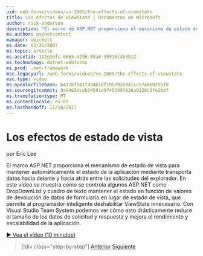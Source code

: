 ```yaml
---
uid: web-forms/videos/vs-2005/the-effects-of-viewstate
title: Los efectos de ViewState | Documentos de Microsoft
author: rick-anderson
description: "El marco de ASP.NET proporciona el mecanismo de estado de vista para mantener automáticamente el estado de la aplicación mediante transporta datos hacia delante y hacia atrás entre los requisitos de explorador..."
ms.author: aspnetcontent
manager: wpickett
ms.date: 02/26/2007
ms.topic: article
ms.assetid: 112e3efc-6865-4296-80a0-35910c4b3b12
ms.technology: dotnet-webforms
ms.prod: .net-framework
msc.legacyurl: /web-forms/videos/vs-2005/the-effects-of-viewstate
msc.type: video
ms.openlocfilehash: b417bf941f494b1df195792e941cce74860255f0
ms.sourcegitcommit: 9a9483aceb34591c97451997036a9120c3fe2baf
ms.translationtype: MT
ms.contentlocale: es-ES
ms.lasthandoff: 11/10/2017
---
```

<a name="the-effects-of-viewstate"></a>Los efectos de estado de vista
====================
por Eric Lee

El marco ASP.NET proporciona el mecanismo de estado de vista para mantener automáticamente el estado de la aplicación mediante transporta datos hacia delante y hacia atrás entre las solicitudes del explorador. En este vídeo se muestra cómo se controla algunos ASP.NET como DropDownList y cuadro de texto mantener el estado en función de valores de devolución de datos de formulario en lugar de estado de vista, que permite al programador inteligente deshabilitar ViewState innecesario. Con Visual Studio Team System podemos ver cómo esto drásticamente reduce el tamaño de los datos de solicitud y respuesta y mejora el rendimiento y escalabilidad de la aplicación.

[&#9654; Vea el vídeo (10 minutos)](https://channel9.msdn.com/Blogs/ASP-NET-Site-Videos/the-effects-of-viewstate)

>[!div class="step-by-step"]
[Anterior](using-the-load-test-agent.md)
[Siguiente](how-do-i-integrate-defect-tracking-with-testing.md)
